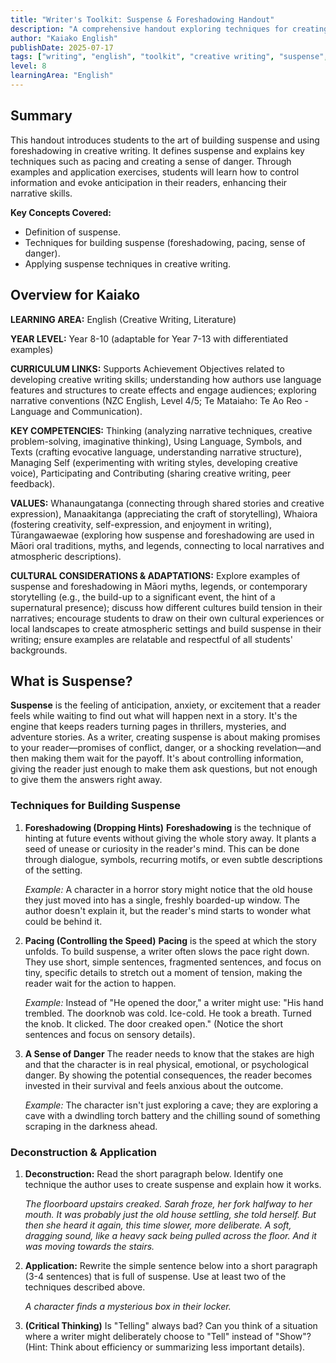 ```yaml
---
title: "Writer's Toolkit: Suspense & Foreshadowing Handout"
description: "A comprehensive handout exploring techniques for creating atmosphere, suspense, and foreshadowing in creative writing, designed for English language arts students."
author: "Kaiako English"
publishDate: 2025-07-17
tags: ["writing", "english", "toolkit", "creative writing", "suspense", "foreshadowing", "Comprehension Handout", "Aotearoa New Zealand Curriculum"]
level: 8
learningArea: "English"
---
```


## Summary

This handout introduces students to the art of building suspense and using foreshadowing in creative writing. It defines suspense and explains key techniques such as pacing and creating a sense of danger. Through examples and application exercises, students will learn how to control information and evoke anticipation in their readers, enhancing their narrative skills.

**Key Concepts Covered:**
*   Definition of suspense.
*   Techniques for building suspense (foreshadowing, pacing, sense of danger).
*   Applying suspense techniques in creative writing.

## Overview for Kaiako

**LEARNING AREA:** English (Creative Writing, Literature)

**YEAR LEVEL:** Year 8-10 (adaptable for Year 7-13 with differentiated examples)

**CURRICULUM LINKS:** Supports Achievement Objectives related to developing creative writing skills; understanding how authors use language features and structures to create effects and engage audiences; exploring narrative conventions (NZC English, Level 4/5; Te Mataiaho: Te Ao Reo - Language and Communication).

**KEY COMPETENCIES:** Thinking (analyzing narrative techniques, creative problem-solving, imaginative thinking), Using Language, Symbols, and Texts (crafting evocative language, understanding narrative structure), Managing Self (experimenting with writing styles, developing creative voice), Participating and Contributing (sharing creative writing, peer feedback).

**VALUES:** Whanaungatanga (connecting through shared stories and creative expression), Manaakitanga (appreciating the craft of storytelling), Whaiora (fostering creativity, self-expression, and enjoyment in writing), Tūrangawaewae (exploring how suspense and foreshadowing are used in Māori oral traditions, myths, and legends, connecting to local narratives and atmospheric descriptions).

**CULTURAL CONSIDERATIONS & ADAPTATIONS:** Explore examples of suspense and foreshadowing in Māori myths, legends, or contemporary storytelling (e.g., the build-up to a significant event, the hint of a supernatural presence); discuss how different cultures build tension in their narratives; encourage students to draw on their own cultural experiences or local landscapes to create atmospheric settings and build suspense in their writing; ensure examples are relatable and respectful of all students' backgrounds.

## What is Suspense?

**Suspense** is the feeling of anticipation, anxiety, or excitement that a reader feels while waiting to find out what will happen next in a story. It's the engine that keeps readers turning pages in thrillers, mysteries, and adventure stories. As a writer, creating suspense is about making promises to your reader—promises of conflict, danger, or a shocking revelation—and then making them wait for the payoff. It's about controlling information, giving the reader just enough to make them ask questions, but not enough to give them the answers right away.

### Techniques for Building Suspense

1.  **Foreshadowing (Dropping Hints)**
    **Foreshadowing** is the technique of hinting at future events without giving the whole story away. It plants a seed of unease or curiosity in the reader's mind. This can be done through dialogue, symbols, recurring motifs, or even subtle descriptions of the setting.

    *Example:* A character in a horror story might notice that the old house they just moved into has a single, freshly boarded-up window. The author doesn't explain it, but the reader's mind starts to wonder what could be behind it.

2.  **Pacing (Controlling the Speed)**
    **Pacing** is the speed at which the story unfolds. To build suspense, a writer often slows the pace right down. They use short, simple sentences, fragmented sentences, and focus on tiny, specific details to stretch out a moment of tension, making the reader wait for the action to happen.

    *Example:* Instead of "He opened the door," a writer might use: "His hand trembled. The doorknob was cold. Ice-cold. He took a breath. Turned the knob. It clicked. The door creaked open." (Notice the short sentences and focus on sensory details).

3.  **A Sense of Danger**
    The reader needs to know that the stakes are high and that the character is in real physical, emotional, or psychological danger. By showing the potential consequences, the reader becomes invested in their survival and feels anxious about the outcome.

    *Example:* The character isn't just exploring a cave; they are exploring a cave with a dwindling torch battery and the chilling sound of something scraping in the darkness ahead.

### Deconstruction & Application

1.  **Deconstruction:** Read the short paragraph below. Identify one technique the author uses to create suspense and explain how it works.

    *The floorboard upstairs creaked. Sarah froze, her fork halfway to her mouth. It was probably just the old house settling, she told herself. But then she heard it again, this time slower, more deliberate. A soft, dragging sound, like a heavy sack being pulled across the floor. And it was moving towards the stairs.*

2.  **Application:** Rewrite the simple sentence below into a short paragraph (3-4 sentences) that is full of suspense. Use at least two of the techniques described above.

    *A character finds a mysterious box in their locker.*

3.  **(Critical Thinking)** Is "Telling" always bad? Can you think of a situation where a writer might deliberately choose to "Tell" instead of "Show"? (Hint: Think about efficiency or summarizing less important details).